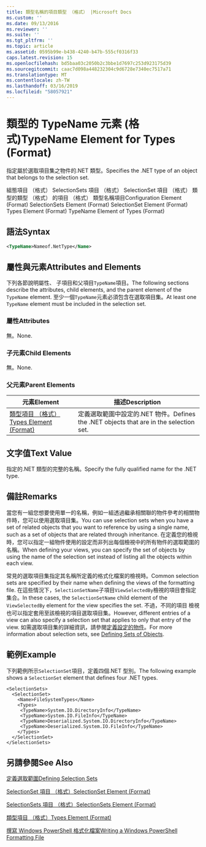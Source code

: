 ```yaml
---
title: 類型名稱的項目類型 （格式） |Microsoft Docs
ms.custom: ''
ms.date: 09/13/2016
ms.reviewer: ''
ms.suite: ''
ms.tgt_pltfrm: ''
ms.topic: article
ms.assetid: 0595b99e-b438-4240-b47b-555cf0316f33
caps.latest.revision: 15
ms.openlocfilehash: bd5baa03c2050b2c3bbe1d7697c253d923175d39
ms.sourcegitcommit: caac7d098a448232304c9d6728e7340ec7517a71
ms.translationtype: MT
ms.contentlocale: zh-TW
ms.lasthandoff: 03/16/2019
ms.locfileid: "58057921"
---
```

# <a name="typename-element-for-types-format"></a><span data-ttu-id="d7196-102">類型的 TypeName 元素 (格式)</span><span class="sxs-lookup"><span data-stu-id="d7196-102">TypeName Element for Types (Format)</span></span>

<span data-ttu-id="d7196-103">指定屬於選取項目集之物件的.NET 類型。</span><span class="sxs-lookup"><span data-stu-id="d7196-103">Specifies the .NET type of an object that belongs to the selection set.</span></span>

<span data-ttu-id="d7196-104">組態項目 （格式） SelectionSets 項目 （格式） SelectionSet 項目 （格式） 類型的類型 （格式） 的項目 （格式） 類型名稱項目</span><span class="sxs-lookup"><span data-stu-id="d7196-104">Configuration Element (Format) SelectionSets Element (Format) SelectionSet Element (Format) Types Element (Format) TypeName Element of Types (Format)</span></span>

## <a name="syntax"></a><span data-ttu-id="d7196-105">語法</span><span class="sxs-lookup"><span data-stu-id="d7196-105">Syntax</span></span>

```xml
<TypeName>Nameof.NetType</Name>
```

## <a name="attributes-and-elements"></a><span data-ttu-id="d7196-106">屬性與元素</span><span class="sxs-lookup"><span data-stu-id="d7196-106">Attributes and Elements</span></span>

<span data-ttu-id="d7196-107">下列各節說明屬性、 子項目和父項目`TypeName`項目。</span><span class="sxs-lookup"><span data-stu-id="d7196-107">The following sections describe the attributes, child elements, and the parent element of the `TypeName` element.</span></span> <span data-ttu-id="d7196-108">至少一個`TypeName`元素必須包含在選取項目集。</span><span class="sxs-lookup"><span data-stu-id="d7196-108">At least one `TypeName` element must be included in the selection set.</span></span>

### <a name="attributes"></a><span data-ttu-id="d7196-109">屬性</span><span class="sxs-lookup"><span data-stu-id="d7196-109">Attributes</span></span>

<span data-ttu-id="d7196-110">無。</span><span class="sxs-lookup"><span data-stu-id="d7196-110">None.</span></span>

### <a name="child-elements"></a><span data-ttu-id="d7196-111">子元素</span><span class="sxs-lookup"><span data-stu-id="d7196-111">Child Elements</span></span>

<span data-ttu-id="d7196-112">無。</span><span class="sxs-lookup"><span data-stu-id="d7196-112">None.</span></span>

### <a name="parent-elements"></a><span data-ttu-id="d7196-113">父元素</span><span class="sxs-lookup"><span data-stu-id="d7196-113">Parent Elements</span></span>

|<span data-ttu-id="d7196-114">元素</span><span class="sxs-lookup"><span data-stu-id="d7196-114">Element</span></span>|<span data-ttu-id="d7196-115">描述</span><span class="sxs-lookup"><span data-stu-id="d7196-115">Description</span></span>|
|-------------|-----------------|
|[<span data-ttu-id="d7196-116">類型項目 （格式）</span><span class="sxs-lookup"><span data-stu-id="d7196-116">Types Element (Format)</span></span>](./types-element-for-selectionset-format.md)|<span data-ttu-id="d7196-117">定義選取範圍中設定的.NET 物件。</span><span class="sxs-lookup"><span data-stu-id="d7196-117">Defines the .NET objects that are in the selection set.</span></span>|

## <a name="text-value"></a><span data-ttu-id="d7196-118">文字值</span><span class="sxs-lookup"><span data-stu-id="d7196-118">Text Value</span></span>

<span data-ttu-id="d7196-119">指定的.NET 類型的完整的名稱。</span><span class="sxs-lookup"><span data-stu-id="d7196-119">Specify the fully qualified name for the .NET type.</span></span>

## <a name="remarks"></a><span data-ttu-id="d7196-120">備註</span><span class="sxs-lookup"><span data-stu-id="d7196-120">Remarks</span></span>

<span data-ttu-id="d7196-121">當您有一組您想要使用單一的名稱，例如一組透過繼承相關聯的物件參考的相關物件時，您可以使用選取項目集。</span><span class="sxs-lookup"><span data-stu-id="d7196-121">You can use selection sets when you have a set of related objects that you want to reference by using a single name, such as a set of objects that are related through inheritance.</span></span> <span data-ttu-id="d7196-122">在定義您的檢視時，您可以指定一組物件使用的設定而非列出每個檢視中的所有物件的選取範圍的名稱。</span><span class="sxs-lookup"><span data-stu-id="d7196-122">When defining your views, you can specify the set of objects by using the name of the selection set instead of listing all the objects within each view.</span></span>

<span data-ttu-id="d7196-123">常見的選取項目集指定其名稱所定義的格式化檔案的檢視時。</span><span class="sxs-lookup"><span data-stu-id="d7196-123">Common selection sets are specified by their name when defining the views of the formatting file.</span></span> <span data-ttu-id="d7196-124">在這些情況下，`SelectionSetName`子項目`ViewSelectedBy`檢視的項目會指定集合。</span><span class="sxs-lookup"><span data-stu-id="d7196-124">In these cases, the `SelectionSetName` child element of the `ViewSelectedBy` element for the view specifies the set.</span></span> <span data-ttu-id="d7196-125">不過，不同的項目 檢視也可以指定套用至該檢視的項目選取項目集。</span><span class="sxs-lookup"><span data-stu-id="d7196-125">However, different entries of a view can also specify a selection set that applies to only that entry of the view.</span></span> <span data-ttu-id="d7196-126">如需選取項目集的詳細資訊，請參閱[定義設定的物件](./defining-selection-sets.md)。</span><span class="sxs-lookup"><span data-stu-id="d7196-126">For more information about selection sets, see [Defining Sets of Objects](./defining-selection-sets.md).</span></span>

## <a name="example"></a><span data-ttu-id="d7196-127">範例</span><span class="sxs-lookup"><span data-stu-id="d7196-127">Example</span></span>

<span data-ttu-id="d7196-128">下列範例所示`SelectionSet`項目，定義四個.NET 型別。</span><span class="sxs-lookup"><span data-stu-id="d7196-128">The following example shows a `SelectionSet` element that defines four .NET types.</span></span>

```
<SelectionSets>
  <SelectionSet>
    <Name>FileSystemTypes</Name>
    <Types>
     <TypeName>System.IO.DirectoryInfo</TypeName>
     <TypeName>System.IO.FileInfo</TypeName>
     <TypeName>Deserialized.System.IO.DirectoryInfo</TypeName>
     <TypeName>Deserialized.System.IO.FileInfo</TypeName>
    </Types>
  </SelectionSet>
</SelectionSets>
```

## <a name="see-also"></a><span data-ttu-id="d7196-129">另請參閱</span><span class="sxs-lookup"><span data-stu-id="d7196-129">See Also</span></span>

[<span data-ttu-id="d7196-130">定義選取範圍</span><span class="sxs-lookup"><span data-stu-id="d7196-130">Defining Selection Sets</span></span>](./defining-selection-sets.md)

[<span data-ttu-id="d7196-131">SelectionSet 項目 （格式）</span><span class="sxs-lookup"><span data-stu-id="d7196-131">SelectionSet Element (Format)</span></span>](./selectionset-element-format.md)

[<span data-ttu-id="d7196-132">SelectionSets 項目 （格式）</span><span class="sxs-lookup"><span data-stu-id="d7196-132">SelectionSets Element (Format)</span></span>](./selectionsets-element-format.md)

[<span data-ttu-id="d7196-133">類型項目 （格式）</span><span class="sxs-lookup"><span data-stu-id="d7196-133">Types Element (Format)</span></span>](./types-element-for-selectionset-format.md)

[<span data-ttu-id="d7196-134">撰寫 Windows PowerShell 格式化檔案</span><span class="sxs-lookup"><span data-stu-id="d7196-134">Writing a Windows PowerShell Formatting File</span></span>](./writing-a-powershell-formatting-file.md)
